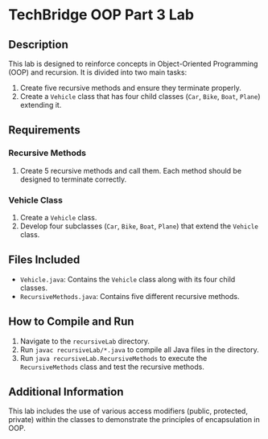 # TechBridge OOP Part 3 Lab

## Description

This lab is designed to reinforce concepts in Object-Oriented Programming (OOP) and recursion. It is divided into two main tasks:

1. Create five recursive methods and ensure they terminate properly.
2. Create a `Vehicle` class that has four child classes (`Car`, `Bike`, `Boat`, `Plane`) extending it.

## Requirements

### Recursive Methods

1. Create 5 recursive methods and call them. Each method should be designed to terminate correctly.

### Vehicle Class

1. Create a `Vehicle` class.
2. Develop four subclasses (`Car`, `Bike`, `Boat`, `Plane`) that extend the `Vehicle` class.

## Files Included

- `Vehicle.java`: Contains the `Vehicle` class along with its four child classes.
- `RecursiveMethods.java`: Contains five different recursive methods.

## How to Compile and Run

1. Navigate to the `recursiveLab` directory.
2. Run `javac recursiveLab/*.java` to compile all Java files in the directory.
3. Run `java recursiveLab.RecursiveMethods` to execute the `RecursiveMethods` class and test the recursive methods.

## Additional Information

This lab includes the use of various access modifiers (public, protected, private) within the classes to demonstrate the principles of encapsulation in OOP.
